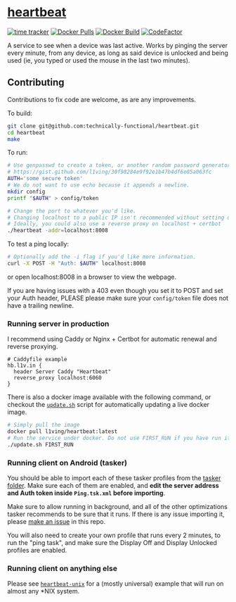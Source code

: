 # [heartbeat](https://hb.l1v.in) 
[![time tracker](https://wakatime.com/badge/github/l1ving/heartbeat.svg)](https://wakatime.com/badge/github/l1ving/heartbeat)
[![Docker Pulls](https://img.shields.io/docker/pulls/l1ving/heartbeat?logo=docker&logoColor=white)](https://hub.docker.com/r/l1ving/heartbeat)
[![Docker Build](https://img.shields.io/github/workflow/status/technically-functional/heartbeat/docker-build?logo=docker&logoColor=white)](https://github.com/technically-functional/heartbeat/actions/workflows/docker-build.yml)
[![CodeFactor](https://img.shields.io/codefactor/grade/github/technically-functional/heartbeat?logo=codefactor&logoColor=white)](https://www.codefactor.io/repository/github/technically-functional/heartbeat)

A service to see when a device was last active. Works by pinging the server every minute, from any device, as long as said device is unlocked and being used (ie, you typed or used the mouse in the last two minutes).

## Contributing

Contributions to fix code are welcome, as are any improvements.

To build:
```bash
git clone git@github.com:technically-functional/heartbeat.git
cd heartbeat
make
```

To run:
```bash
# Use genpasswd to create a token, or another random password generator
# https://gist.github.com/l1ving/30f98284e9f92e1b47b4df6e05a063fc
AUTH='some secure token'
# We do not want to use echo because it appends a newline.
mkdir config
printf "$AUTH" > config/token

# Change the port to whatever you'd like. 
# Changing localhost to a public IP isn't recommended without setting up https
# Ideally, you could also use a reverse proxy on localhost + certbot
./heartbeat -addr=localhost:8008
```

To test a ping locally:

```bash
# Optionally add the -i flag if you'd like more information.
curl -X POST -H "Auth: $AUTH" localhost:8008
```

or open localhost:8008 in a browser to view the webpage.

If you are having issues with a 403 even though you set it to POST and set your Auth header, PLEASE please make sure your `config/token` file does not have a trailing newline.

### Running server in production

I recommend using Caddy or Nginx + Certbot for automatic renewal and reverse proxying.
```
# Caddyfile example
hb.l1v.in {
  header Server Caddy "Heartbeat"
  reverse_proxy localhost:6060
}
```

There is also a docker image available with the following command, or checkout the
[`update.sh`](https://github.com/technically-functional/heartbeat/blob/master/scripts/update.sh) script for automatically updating a live docker image.
```bash
# Simply pull the image
docker pull l1ving/heartbeat:latest
# Run the service under docker. Do not use FIRST_RUN if you have run it before.
./update.sh FIRST_RUN
```

### Running client on Android (tasker)

You should be able to import each of these tasker profiles from the [tasker folder](https://github.com/l1ving/heartbeat/tree/master/tasker). Make sure each of them are enabled, and **edit the server address and Auth token inside `Ping.tsk.xml` before importing**.

Make sure to allow running in background, and all of the other optimizations tasker recommends to be sure that it runs. If there is any issue importing it, please [make an issue](https://github.com/l1ving/heartbeat/issues/new) in this repo.

You will also need to create your own profile that runs every 2 minutes, to run the "ping task", and make sure the Display Off and Display Unlocked profiles are enabled.

### Running client on anything else

Please see [`heartbeat-unix`](https://github.com/technically-functional/heartbeat-unix) for a (mostly universal) example that will run on almost any \*NIX system.
